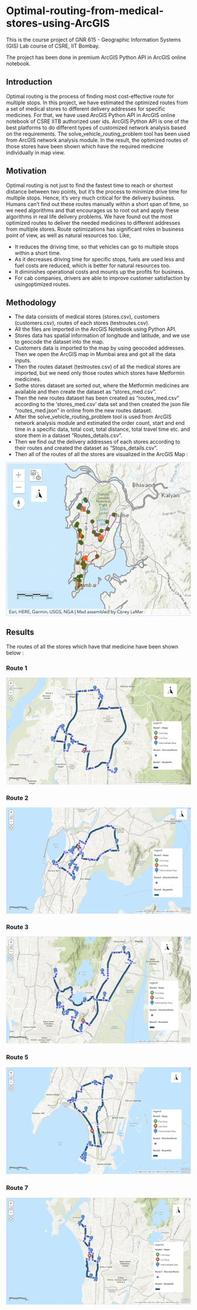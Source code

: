 # Optimal-routing-from-medical-stores-using-ArcGIS

This is the course project of GNR 615 - Geographic Information Systems (GIS) Lab course of CSRE, IIT Bombay.

The project has been done in premium ArcGIS Python API in ArcGIS online notebook.

## Introduction

Optimal routing is the process of finding most cost-effective route for multiple stops. In this project, we have estimated the optimized routes from a set of medical stores to different delivery addresses for specific medicines. For that, we have used ArcGIS Python API in ArcGIS online notebook of CSRE IITB authorized user ids. ArcGIS Python API is one of the best platforms to do different types of customized network analysis based on the requirements. The solve_vehicle_routing_problem tool has been used from ArcGIS network analysis module. In the result, the optimized routes of those stores have been shown which have the required medicine individually in map view.

## Motivation 

Optimal routing is not just to find the fastest time to reach or shortest distance between two points, but it’s the process to minimize drive time for multiple stops. Hence, it’s very much critical for the delivery business. Humans can’t find out these routes manually within a short span of time, so we need algorithms and that encourages us to root out and apply these algorithms in real life delivery problems. We have found out the most optimized routes to deliver the needed medicines to different addresses from multiple stores. Route optimizations has significant roles in business point of view, as well as natural resources too. Like,
- It reduces the driving time, so that vehicles can go to multiple stops within a short time.
- As it decreases driving time for specific stops, fuels are used less and fuel costs are reduced, which is better for natural resources too.
- It diminishes operational costs and mounts up the profits for business.
- For cab companies, drivers are able to improve customer satisfaction by usingoptimized routes.

## Methodology

- The data consists of medical stores (stores.csv), customers (customers.csv), routes of each stores (testroutes.csv).
- All the files are imported in the ArcGIS Notebook using Python API.
- Stores data has spatial information of longitude and latitude, and we use to geocode the dataset into the map.
- Customers data is imported to the map by using geocoded addresses. Then we open the ArcGIS map in Mumbai area and got all the data inputs.
- Then the routes dataset (testroutes.csv) of all the medical stores are imported, but we need only those routes which stores have Metformin medicines.
- Sothe stores dataset are sorted out, where the Metformin medicines are available and then create the dataset as “stores_med.csv”.
- Then the new routes dataset has been created as “routes_med.csv” according to the ‘stores_med.csv’ data set and then created the json file “routes_med.json” in online from the new routes dataset.
- After the solve_vehicle_routing_problem tool is used from ArcGIS network analysis module and estimated the order count, start and end time in a specific data, total cost, total distance, total travel time etc. and store them in a dataset “Routes_details.csv”.
- Then we find out the delivery addresses of each stores according to their routes and created the dataset as “Stops_details.csv”.
- Then all of the routes of all the stores are visualized in the ArcGIS Map :

![routes](https://github.com/Mainak21/Optimal-Routing-from-Medical-Stores-using-ArcGIS/blob/master/Results/all_routes.png)

## Results

 The routes of all the stores which have that medicine have been shown below :
 
 ### Route 1
 ![route1](https://github.com/Mainak21/Optimal-Routing-from-Medical-Stores-using-ArcGIS/blob/master/Results/Route%201.jpeg)
 
 ### Route 2
 ![route2](https://github.com/Mainak21/Optimal-Routing-from-Medical-Stores-using-ArcGIS/blob/master/Results/Route%202.jpeg)
 
 ### Route 3
 ![route3](https://github.com/Mainak21/Optimal-Routing-from-Medical-Stores-using-ArcGIS/blob/master/Results/Route%203.jpeg)
 
 ### Route 5
 ![route5](https://github.com/Mainak21/Optimal-Routing-from-Medical-Stores-using-ArcGIS/blob/master/Results/Route%205.jpeg)
 
 ### Route 7
 ![route7](https://github.com/Mainak21/Optimal-Routing-from-Medical-Stores-using-ArcGIS/blob/master/Results/Route%207.jpeg)
 
